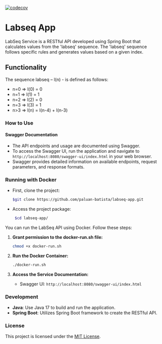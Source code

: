 [![codecov](https://app.codecov.io/gh/paluan-batista/labseq-app/branch/main/graph/badge.svg)](https://codecov.io/gh/paluan-batista/labseq-app)
# Labseq App


LabSeq Service is a RESTful API developed using Spring Boot that calculates values from the 'labseq' sequence. The 'labseq' sequence follows specific rules and generates values based on a given index.
## Functionality

The sequence labseq – l(n) - is defined as follows:
- n=0 => l(0) = 0
- n=1 => l(1) = 1
- n=2 => l(2) = 0
- n=3 => l(3) = 1
- n>3 => l(n) = l(n-4) + l(n-3)

### How to Use

#### Swagger Documentation
- The API endpoints and usage are documented using Swagger.
- To access the Swagger UI, run the application and navigate to `http://localhost:8080/swagger-ui/index.html` in your web browser.
- Swagger provides detailed information on available endpoints, request parameters, and response formats.

### Running with Docker

- First, clone the project:
   ```bash
   $git clone https://github.com/paluan-batista/labseq-app.git
  ```

- Access the project package:
  ```bash
   $cd labseq-app/
  ```

You can run the LabSeq API using Docker. Follow these steps:

1. **Grant permission to the docker-run.sh file:**
    ```bash
    chmod +x docker-run.sh
    ```

2. **Run the Docker Container:**
    ```bash
    ./docker-run.sh
    ```

3. **Access the Service Documentation:**
   - Swagger UI: `http://localhost:8080/swagger-ui/index.html`

### Development

- **Java**: Use Java 17 to build and run the application.
- **Spring Boot**: Utilizes Spring Boot framework to create the RESTful API.

### License
This project is licensed under the [MIT License](LICENSE).
